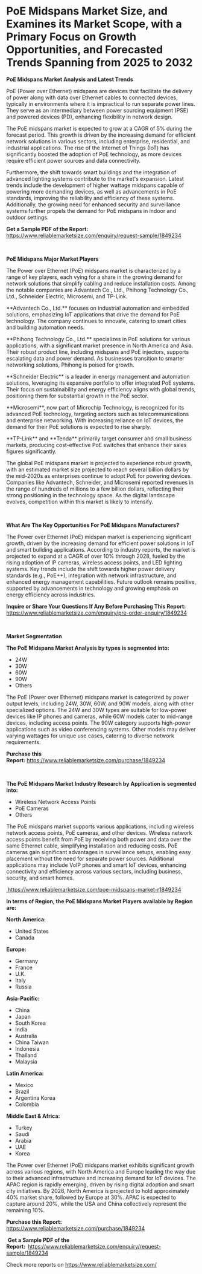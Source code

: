 <p><h1>PoE Midspans Market Size, and Examines its Market Scope, with a Primary Focus on Growth Opportunities, and Forecasted Trends Spanning from 2025 to 2032</h1></p><p><strong>PoE Midspans Market Analysis and Latest Trends</strong></p>
<p><p>PoE (Power over Ethernet) midspans are devices that facilitate the delivery of power along with data over Ethernet cables to connected devices, typically in environments where it is impractical to run separate power lines. They serve as an intermediary between power sourcing equipment (PSE) and powered devices (PD), enhancing flexibility in network design.</p><p>The PoE midspans market is expected to grow at a CAGR of 5% during the forecast period. This growth is driven by the increasing demand for efficient network solutions in various sectors, including enterprise, residential, and industrial applications. The rise of the Internet of Things (IoT) has significantly boosted the adoption of PoE technology, as more devices require efficient power sources and data connectivity. </p><p>Furthermore, the shift towards smart buildings and the integration of advanced lighting systems contribute to the market's expansion. Latest trends include the development of higher wattage midspans capable of powering more demanding devices, as well as advancements in PoE standards, improving the reliability and efficiency of these systems. Additionally, the growing need for enhanced security and surveillance systems further propels the demand for PoE midspans in indoor and outdoor settings.</p></p>
<p><strong>Get a Sample PDF of the Report:&nbsp;</strong> <a href="https://www.reliablemarketsize.com/enquiry/request-sample/1849234?utm_campaign=3166&utm_medium=2&utm_source=Github&utm_content=ia&utm_term=06042025&utm_id=poe-midspans">https://www.reliablemarketsize.com/enquiry/request-sample/1849234</a></p>
<p>&nbsp;</p>
<p><strong>PoE Midspans Major Market Players</strong></p>
<p><p>The Power over Ethernet (PoE) midspans market is characterized by a range of key players, each vying for a share in the growing demand for network solutions that simplify cabling and reduce installation costs. Among the notable companies are Advantech Co., Ltd., Phihong Technology Co., Ltd., Schneider Electric, Microsemi, and TP-Link.</p><p>**Advantech Co., Ltd.** focuses on industrial automation and embedded solutions, emphasizing IoT applications that drive the demand for PoE technology. The company continues to innovate, catering to smart cities and building automation needs.</p><p>**Phihong Technology Co., Ltd.** specializes in PoE solutions for various applications, with a significant market presence in North America and Asia. Their robust product line, including midspans and PoE injectors, supports escalating data and power demand. As businesses transition to smarter networking solutions, Phihong is poised for growth.</p><p>**Schneider Electric** is a leader in energy management and automation solutions, leveraging its expansive portfolio to offer integrated PoE systems. Their focus on sustainability and energy efficiency aligns with global trends, positioning them for substantial growth in the PoE sector.</p><p>**Microsemi**, now part of Microchip Technology, is recognized for its advanced PoE technology, targeting sectors such as telecommunications and enterprise networking. With increasing reliance on IoT devices, the demand for their PoE solutions is expected to rise sharply.</p><p>**TP-Link** and **Tenda** primarily target consumer and small business markets, producing cost-effective PoE switches that enhance their sales figures significantly.</p><p>The global PoE midspans market is projected to experience robust growth, with an estimated market size projected to reach several billion dollars by the mid-2020s as enterprises continue to adopt PoE for powering devices. Companies like Advantech, Schneider, and Microsemi reported revenues in the range of hundreds of millions to a few billion dollars, reflecting their strong positioning in the technology space. As the digital landscape evolves, competition within this market is likely to intensify.</p></p>
<p>&nbsp;</p>
<p><strong>What Are The Key Opportunities For PoE Midspans Manufacturers?</strong></p>
<p><p>The Power over Ethernet (PoE) midspan market is experiencing significant growth, driven by the increasing demand for efficient power solutions in IoT and smart building applications. According to industry reports, the market is projected to expand at a CAGR of over 10% through 2028, fueled by the rising adoption of IP cameras, wireless access points, and LED lighting systems. Key trends include the shift towards higher power delivery standards (e.g., PoE++), integration with network infrastructure, and enhanced energy management capabilities. Future outlook remains positive, supported by advancements in technology and growing emphasis on energy efficiency across industries.</p></p>
<p><strong>Inquire or Share Your Questions If Any Before Purchasing This Report:</strong> <a href="https://www.reliablemarketsize.com/enquiry/pre-order-enquiry/1849234?utm_campaign=3166&utm_medium=2&utm_source=Github&utm_content=ia&utm_term=06042025&utm_id=poe-midspans">https://www.reliablemarketsize.com/enquiry/pre-order-enquiry/1849234</a></p>
<p>&nbsp;</p>
<p><strong>Market Segmentation</strong></p>
<p><strong>The PoE Midspans Market Analysis by types is segmented into:</strong></p>
<p><ul><li>24W</li><li>30W</li><li>60W</li><li>90W</li><li>Others</li></ul></p>
<p><p>The PoE (Power over Ethernet) midspans market is categorized by power output levels, including 24W, 30W, 60W, and 90W models, along with other specialized options. The 24W and 30W types are suitable for low-power devices like IP phones and cameras, while 60W models cater to mid-range devices, including access points. The 90W category supports high-power applications such as video conferencing systems. Other models may deliver varying wattages for unique use cases, catering to diverse network requirements.</p></p>
<p><strong>Purchase this Report:&nbsp;</strong><a href="https://www.reliablemarketsize.com/purchase/1849234?utm_campaign=3166&utm_medium=2&utm_source=Github&utm_content=ia&utm_term=06042025&utm_id=poe-midspans">https://www.reliablemarketsize.com/purchase/1849234</a></p>
<p>&nbsp;</p>
<p><strong>The PoE Midspans Market Industry Research by Application is segmented into:</strong></p>
<p><ul><li>Wireless Network Access Points</li><li>PoE Cameras</li><li>Others</li></ul></p>
<p><p>The PoE midspans market supports various applications, including wireless network access points, PoE cameras, and other devices. Wireless network access points benefit from PoE by receiving both power and data over the same Ethernet cable, simplifying installation and reducing costs. PoE cameras gain significant advantages in surveillance setups, enabling easy placement without the need for separate power sources. Additional applications may include VoIP phones and smart IoT devices, enhancing connectivity and efficiency across various sectors, including business, security, and smart homes.</p></p>
<p><a href="https://www.reliablemarketsize.com/poe-midspans-market-r1849234?utm_campaign=3166&utm_medium=2&utm_source=Github&utm_content=ia&utm_term=06042025&utm_id=poe-midspans">&nbsp;https://www.reliablemarketsize.com/poe-midspans-market-r1849234</a></p>
<p><strong>In terms of Region, the PoE Midspans Market Players available by Region are:</strong></p>
<p>
    <p> <strong> North America: </strong>
        <ul>
            <li>United States</li>
            <li>Canada</li>
        </ul>
        </p> 
    <p> <strong> Europe: </strong>
        <ul>
            <li>Germany</li>
            <li>France</li>
            <li>U.K.</li>
            <li>Italy</li>
            <li>Russia</li>
        </ul>
        </p> 
    <p> <strong> Asia-Pacific: </strong>
        <ul>
            <li>China</li>
            <li>Japan</li>
            <li>South Korea</li>
            <li>India</li>
            <li>Australia</li>
            <li>China Taiwan</li>
            <li>Indonesia</li>
            <li>Thailand</li>
            <li>Malaysia</li>
        </ul>
        </p> 
    <p> <strong> Latin America: </strong>
        <ul>
            <li>Mexico</li>
            <li>Brazil</li>
            <li>Argentina Korea</li>
            <li>Colombia</li>
        </ul>
        </p> 
    <p> <strong> Middle East & Africa: </strong>
        <ul>
            <li>Turkey</li>
            <li>Saudi</li>
            <li>Arabia</li>
            <li>UAE</li>
            <li>Korea</li>
        </ul>
    </p>
    </p>
<p><p>The Power over Ethernet (PoE) midspans market exhibits significant growth across various regions, with North America and Europe leading the way due to their advanced infrastructure and increasing demand for IoT devices. The APAC region is rapidly emerging, driven by rising digital adoption and smart city initiatives. By 2026, North America is projected to hold approximately 40% market share, followed by Europe at 30%. APAC is expected to capture around 20%, while the USA and China collectively represent the remaining 10%.</p></p>
<p><strong>Purchase this Report: </strong><a href="https://www.reliablemarketsize.com/purchase/1849234?utm_campaign=3166&utm_medium=2&utm_source=Github&utm_content=ia&utm_term=06042025&utm_id=poe-midspans">https://www.reliablemarketsize.com/purchase/1849234</a></p>
<p>&nbsp;<strong>Get a Sample PDF of the Report:&nbsp;&nbsp;</strong><a href="https://www.reliablemarketsize.com/enquiry/request-sample/1849234?utm_campaign=3166&utm_medium=2&utm_source=Github&utm_content=ia&utm_term=06042025&utm_id=poe-midspans">https://www.reliablemarketsize.com/enquiry/request-sample/1849234</a></p>
<p><strong></strong></p>
<p>Check more reports on <a href="https://www.reliablemarketsize.com/?utm_campaign=3166&utm_medium=2&utm_source=Github&utm_content=ia&utm_term=06042025&utm_id=poe-midspans">https://www.reliablemarketsize.com/</a></p>